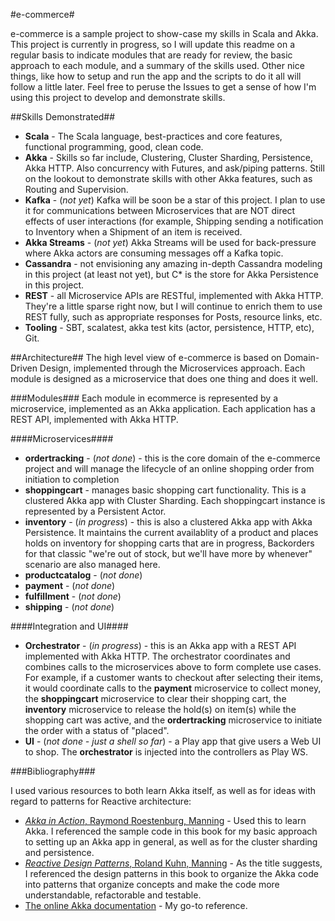 #e-commerce#

e-commerce is a sample project to show-case my skills in Scala and Akka. This project is currently in progress, so I will update this readme on a regular basis to indicate modules that are ready for review, the basic approach to each module, and a summary of the skills used. Other nice things, like how to setup and run the app and the scripts to do it all will follow a little later. Feel free to peruse the Issues to get a sense of how  I'm using this project to develop and demonstrate skills.

##Skills Demonstrated##
* **Scala** - The Scala language, best-practices and core features, functional programming, good, clean code.
* **Akka** - Skills so far include, Clustering, Cluster Sharding, Persistence, Akka HTTP. Also concurrency with Futures, and ask/piping patterns. Still on the lookout to demonstrate skills with other Akka features, such as Routing and Supervision.
* **Kafka** - (_not yet_) Kafka will be soon be a star of this project. I plan to use it for communications between Microservices that are NOT direct effects of user interactions (for example, Shipping sending a notification to Inventory when a Shipment of an item is received.
* **Akka Streams** - (_not yet_) Akka Streams will be used for back-pressure where Akka actors are consuming messages off a Kafka topic.
* **Cassandra** - not envisioning any amazing in-depth Cassandra modeling in this project (at least not yet), but C* is the store for Akka Persistence in this project.
* **REST** - all Microservice APIs are RESTful, implemented with Akka HTTP. They're a little sparse right now, but I will continue to enrich them to use REST fully, such as appropriate responses for Posts, resource links, etc.
* **Tooling** - SBT, scalatest, akka test kits (actor, persistence, HTTP, etc), Git.

##Architecture##
The high level view of e-commerce is based on Domain-Driven Design, implemented through the Microservices approach. Each module is designed as a microservice that does one thing and does it well. 

###Modules###
Each module in ecommerce is represented by a microservice, implemented as an Akka application. Each application has a REST API, implemented with Akka HTTP.

####Microservices####
* **ordertracking** - (_not done_) - this is the core domain of the e-commerce project and will manage the lifecycle of an online shopping order from initiation to completion
* **shoppingcart** - manages basic shopping cart functionality. This is a clustered Akka app with Cluster Sharding. Each shoppingcart instance is represented by a Persistent Actor.
* **inventory** - (_in progress_) - this is also a clustered Akka app with Akka Persistence. It maintains the current availablity of a product and places holds on inventory for shopping carts that are in progress, Backorders for that classic "we're out of stock, but we'll have more by whenever" scenario are also managed here.
* **productcatalog** - (_not done_)
* **payment** - (_not done_)
* **fulfillment** - (_not done_)
* **shipping** - (_not done_)

####Integration and UI####
* **Orchestrator** - (_in progress_) - this is an Akka app with a REST API implemented with Akka HTTP. The orchestrator coordinates and combines calls to the microservices above to form complete use cases. For example, if a customer wants to checkout after selecting their items, it would coordinate calls to the **payment** microservice to collect money, the **shoppingcart** microservice to clear their shopping cart, the **inventory** microservice to release the hold(s) on item(s) while the shopping cart was active, and the **ordertracking** microservice to initiate the order with a status of "placed".
* **UI** - (_not done - just a shell so far_) - a Play app that give users a Web UI to shop. The **orchestrator** is injected into the controllers as Play WS.


###Bibliography###

I used various resources to both learn Akka itself, as well as for ideas with regard to patterns for Reactive architecture:
* [*Akka in Action*, Raymond Roestenburg, Manning](https://www.manning.com/books/akka-in-action) - Used this to learn Akka. I referenced the sample code in this book for my basic approach to setting up an Akka app in general, as well as for the cluster sharding and persistence.
* [*Reactive Design Patterns*, Roland Kuhn, Manning](https://www.manning.com/books/reactive-design-patterns) - As the title suggests, I referenced the design patterns in this book to organize the Akka code into patterns that organize concepts and make the code more understandable, refactorable and testable.
* [The online Akka documentation](http://doc.akka.io/docs/akka/2.4/scala.html) - My go-to reference.